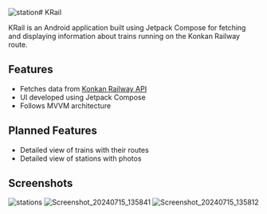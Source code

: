 ![station](https://github.com/user-attachments/assets/76f56573-9d9f-404a-a564-3d78254c4953)# KRail

KRail is an Android application built using Jetpack Compose for fetching and displaying information about trains running on the Konkan Railway route.

## Features

- Fetches data from [Konkan Railway API](https://konkan-railway-api.vercel.app)
- UI developed using Jetpack Compose
- Follows MVVM architecture

## Planned Features

- Detailed view of trains with their routes
- Detailed view of stations with photos

## Screenshots
![stations](https://github.com/user-attachments/assets/06fffb7a-67e6-432b-aa04-9d57c3e3ae2d)
![Screenshot_20240715_135841](https://github.com/user-attachments/assets/08ba5989-a4c8-4bee-bddc-dc64567ec3d3)
![Screenshot_20240715_135812](https://github.com/user-attachments/assets/170c9b52-6500-4937-9cef-1e37492c6687)





